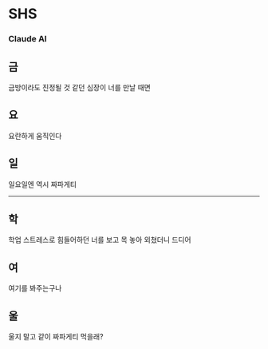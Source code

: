 # SHS

### Claude AI
## 금
금방이라도 진정될 것 같던 심장이 너를 만날 때면

## 요
요란하게 움직인다

## 일
일요일엔 역시 짜파게티

---

## 학
학업 스트레스로 힘들어하던 너를 보고 목 놓아 외쳤더니 드디어


## 여
여기를 봐주는구나


## 울
울지 말고 같이 짜파게티 먹을래?

